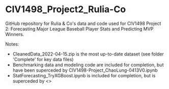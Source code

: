# CIV1498_Project2_Rulia-Co

GitHub repository for Rulia & Co's data and code used for CIV1498 Project 2: Forecasting Major League Baseball Player Stats and Predicting MVP Winners.

Notes:
- CleanedData_2022-04-15.zip is the most up-to-date dataset (see folder 'Complete' for key data files)
- Benchmarking data and modeling code are included for completion, but have been superceded by CIV1498-Project_ChaoLung-0413V0.ipynb
- StatForecasting_TryXGBoost.ipynb is included for completion, but is superceded by <>
